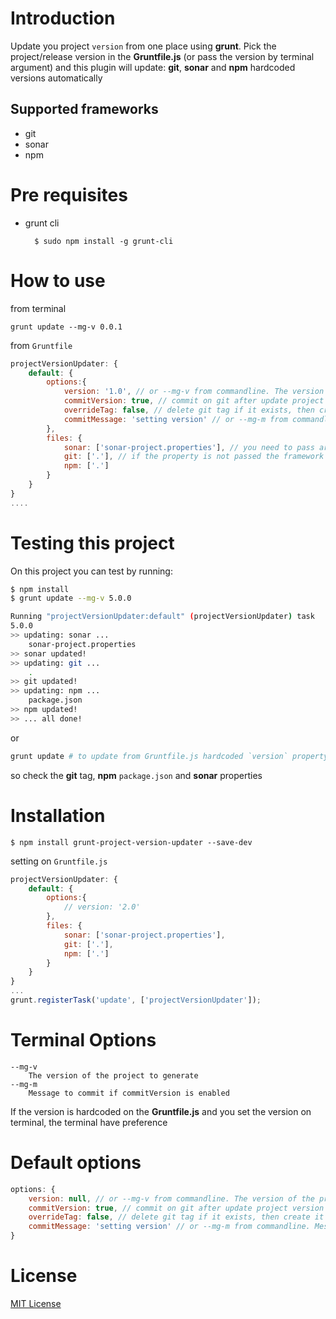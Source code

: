 # Introduction

Update you project `version` from one place using **grunt**. Pick the project/release version in the **Gruntfile.js** (or pass the version by terminal argument) and this plugin will update: **git**, **sonar** and **npm** hardcoded versions automatically

## Supported frameworks
* git
* sonar
* npm 


# Pre requisites

* grunt cli

		$ sudo npm install -g grunt-cli


# How to use 

from terminal 

	grunt update --mg-v 0.0.1

from `Gruntfile `

```javascript
projectVersionUpdater: {
	default: {
		options:{
			version: '1.0', // or --mg-v from commandline. The version of the project
			commitVersion: true, // commit on git after update project version
			overrideTag: false, // delete git tag if it exists, then create it again for the last commit
			commitMessage: 'setting version' // or --mg-m from commandline. Message to commit if commitVersion is able
		},
		files: {
			sonar: ['sonar-project.properties'], // you need to pass array
			git: ['.'], // if the property is not passed the framework will no be updated
			npm: ['.']
		}
	}
}
....
```

# Testing this project

On this project you can test by running:

```bash
$ npm install
$ grunt update --mg-v 5.0.0

Running "projectVersionUpdater:default" (projectVersionUpdater) task
5.0.0
>> updating: sonar ...
	sonar-project.properties
>> sonar updated!
>> updating: git ...
	.
>> git updated!
>> updating: npm ...
	package.json
>> npm updated!
>> ... all done!
```
or 

```bash
grunt update # to update from Gruntfile.js hardcoded `version` property
```

so check the **git** tag, **npm** `package.json` and **sonar** properties

# Installation

	$ npm install grunt-project-version-updater --save-dev

setting on `Gruntfile.js`

```javascript
projectVersionUpdater: {
	default: {
		options:{
			// version: '2.0'
		},
		files: {
			sonar: ['sonar-project.properties'],
			git: ['.'],
			npm: ['.']
		}
	}
}
...
grunt.registerTask('update', ['projectVersionUpdater']);
```	

# Terminal Options

	--mg-v 
		The version of the project to generate
	--mg-m 
		Message to commit if commitVersion is enabled

If the version is hardcoded on the **Gruntfile.js** and you set the version on terminal, the terminal have preference

# Default options

```javascript
options: {
	version: null, // or --mg-v from commandline. The version of the project
	commitVersion: true, // commit on git after update project version
	overrideTag: false, // delete git tag if it exists, then create it again for the last commit
	commitMessage: 'setting version' // or --mg-m from commandline. Message to commit if commitVersion is able
}
```

# License
[MIT License](https://github.com/mageddo/grunt-project-version-updater/blob/master/LICENSE-MIT)
